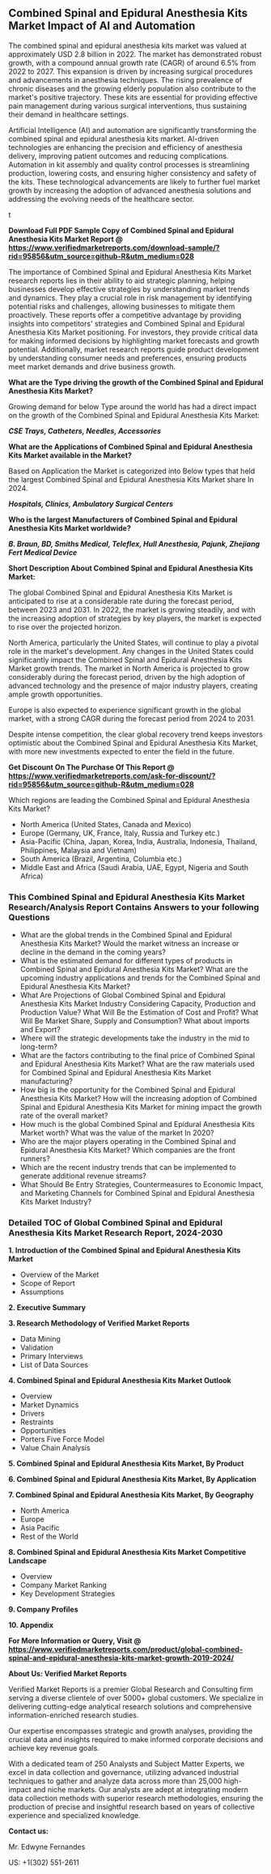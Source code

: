 <h2>Combined Spinal and Epidural Anesthesia Kits Market Impact of AI and Automation</h2><p>The combined spinal and epidural anesthesia kits market was valued at approximately USD 2.8 billion in 2022. The market has demonstrated robust growth, with a compound annual growth rate (CAGR) of around 6.5% from 2022 to 2027. This expansion is driven by increasing surgical procedures and advancements in anesthesia techniques. The rising prevalence of chronic diseases and the growing elderly population also contribute to the market's positive trajectory. These kits are essential for providing effective pain management during various surgical interventions, thus sustaining their demand in healthcare settings.</p><p>Artificial Intelligence (AI) and automation are significantly transforming the combined spinal and epidural anesthesia kits market. AI-driven technologies are enhancing the precision and efficiency of anesthesia delivery, improving patient outcomes and reducing complications. Automation in kit assembly and quality control processes is streamlining production, lowering costs, and ensuring higher consistency and safety of the kits. These technological advancements are likely to further fuel market growth by increasing the adoption of advanced anesthesia solutions and addressing the evolving needs of the healthcare sector.</p>t</p><p id="" class=""><strong>Download Full PDF Sample Copy of Combined Spinal and Epidural Anesthesia Kits Market Report @ <a href="https://www.verifiedmarketreports.com/download-sample/?rid=95856&utm_source=github-R&utm_medium=028" target="_blank">https://www.verifiedmarketreports.com/download-sample/?rid=95856&utm_source=github-R&utm_medium=028</a></strong></p><p>The importance of&nbsp;Combined Spinal and Epidural Anesthesia Kits Market research reports lies in their ability to aid strategic planning, helping businesses develop effective strategies by understanding market trends and dynamics. They play a crucial role in risk management by identifying potential risks and challenges, allowing businesses to mitigate them proactively. These reports offer a competitive advantage by providing insights into competitors' strategies and Combined Spinal and Epidural Anesthesia Kits Market positioning. For investors, they provide critical data for making informed decisions by highlighting market forecasts and growth potential. Additionally, market research reports guide product development by understanding consumer needs and preferences, ensuring products meet market demands and drive business growth.</p><p><strong>What are the&nbsp;Type driving the growth of the Combined Spinal and Epidural Anesthesia Kits Market?</strong></p><p id="" class="">Growing demand for below Type around the world has had a direct impact on the growth of the Combined Spinal and Epidural Anesthesia Kits Market:</p><em><strong>CSE Trays, Catheters, Needles, Accessories</strong></em></p><strong>What are the&nbsp;Applications&nbsp;of Combined Spinal and Epidural Anesthesia Kits Market available in the Market?</strong></p><p id="" class="">Based on Application the Market is categorized into Below types that held the largest Combined Spinal and Epidural Anesthesia Kits Market share In 2024.</p><em><strong>Hospitals, Clinics, Ambulatory Surgical Centers</strong></em></p><strong>Who is the largest Manufacturers of Combined Spinal and Epidural Anesthesia Kits Market worldwide?</strong></p><p><em><strong>B. Braun, BD, Smiths Medical, Teleflex, Hull Anesthesia, Pajunk, Zhejiang Fert Medical Device</strong></em></p><p id="" class=""><strong>Short Description About Combined Spinal and Epidural Anesthesia Kits Market:</strong></p><p>The global Combined Spinal and Epidural Anesthesia Kits Market is anticipated to rise at a considerable rate during the forecast period, between 2023 and 2031. In 2022, the market is growing steadily, and with the increasing adoption of strategies by key players, the market is expected to rise over the projected horizon.</p><p>North America, particularly the United States, will continue to play a pivotal role in the market's development. Any changes in the United States could significantly impact the Combined Spinal and Epidural Anesthesia Kits Market growth trends. The market in North America is projected to grow considerably during the forecast period, driven by the high adoption of advanced technology and the presence of major industry players, creating ample growth opportunities.</p><p>Europe is also expected to experience significant growth in the global market, with a strong CAGR during the forecast period from 2024 to 2031.</p><p>Despite intense competition, the clear global recovery trend keeps investors optimistic about the Combined Spinal and Epidural Anesthesia Kits Market, with more new investments expected to enter the field in the future.</p><p id="" class=""><strong>Get Discount On The Purchase Of This Report @ <a href="https://www.verifiedmarketreports.com/ask-for-discount/?rid=95856&utm_source=github-R&utm_medium=028" target="_blank">https://www.verifiedmarketreports.com/ask-for-discount/?rid=95856&utm_source=github-R&utm_medium=028</a></strong></p>Which regions are leading the Combined Spinal and Epidural Anesthesia Kits Market?</p><ul><li>North America (United States, Canada and Mexico)</li><li>Europe (Germany, UK, France, Italy, Russia and Turkey etc.)</li><li>Asia-Pacific (China, Japan, Korea, India, Australia, Indonesia, Thailand, Philippines, Malaysia and Vietnam)</li><li>South America (Brazil, Argentina, Columbia etc.)</li><li>Middle East and Africa (Saudi Arabia, UAE, Egypt, Nigeria and South Africa)</li></ul><h3 id="" class="">This Combined Spinal and Epidural Anesthesia Kits Market Research/Analysis Report Contains Answers to your following Questions</h3><ul><li>What are the global trends in the Combined Spinal and Epidural Anesthesia Kits Market? Would the market witness an increase or decline in the demand in the coming years?</li><li>What is the estimated demand for different types of products in Combined Spinal and Epidural Anesthesia Kits Market? What are the upcoming industry applications and trends for the Combined Spinal and Epidural Anesthesia Kits Market?</li><li>What Are Projections of Global Combined Spinal and Epidural Anesthesia Kits Market Industry Considering Capacity, Production and Production Value? What Will Be the Estimation of Cost and Profit? What Will Be Market Share, Supply and Consumption? What about imports and Export?</li><li>Where will the strategic developments take the industry in the mid to long-term?</li><li>What are the factors contributing to the final price of Combined Spinal and Epidural Anesthesia Kits Market? What are the raw materials used for Combined Spinal and Epidural Anesthesia Kits Market manufacturing?</li><li>How big is the opportunity for the Combined Spinal and Epidural Anesthesia Kits Market? How will the increasing adoption of Combined Spinal and Epidural Anesthesia Kits Market for mining impact the growth rate of the overall market?</li><li>How much is the global Combined Spinal and Epidural Anesthesia Kits Market worth? What was the value of the market In 2020?</li><li>Who are the major players operating in the Combined Spinal and Epidural Anesthesia Kits Market? Which companies are the front runners?</li><li>Which are the recent industry trends that can be implemented to generate additional revenue streams?</li><li>What Should Be Entry Strategies, Countermeasures to Economic Impact, and Marketing Channels for Combined Spinal and Epidural Anesthesia Kits Market Industry?</li></ul><h3 id="" class="">Detailed TOC of Global Combined Spinal and Epidural Anesthesia Kits Market Research Report, 2024-2030</h3><p id="" class=""><strong>1. Introduction of the Combined Spinal and Epidural Anesthesia Kits Market</strong></p><ul><li>Overview of the Market</li><li>Scope of Report</li><li>Assumptions</li></ul><p id="" class=""><strong>2. Executive Summary</strong></p><p id="" class=""><strong>3. Research Methodology of Verified Market Reports</strong></p><ul><li>Data Mining</li><li>Validation</li><li>Primary Interviews</li><li>List of Data Sources</li></ul><p id="" class=""><strong>4. Combined Spinal and Epidural Anesthesia Kits Market Outlook</strong></p><ul><li>Overview</li><li>Market Dynamics</li><li>Drivers</li><li>Restraints</li><li>Opportunities</li><li>Porters Five Force Model</li><li>Value Chain Analysis</li></ul><p id="" class=""><strong>5. Combined Spinal and Epidural Anesthesia Kits Market, By Product</strong></p><p id="" class=""><strong>6. Combined Spinal and Epidural Anesthesia Kits Market, By Application</strong></p><p id="" class=""><strong>7. Combined Spinal and Epidural Anesthesia Kits Market, By Geography</strong></p><ul><li>North America</li><li>Europe</li><li>Asia Pacific</li><li>Rest of the World</li></ul><p id="" class=""><strong>8. Combined Spinal and Epidural Anesthesia Kits Market Competitive Landscape</strong></p><ul><li>Overview</li><li>Company Market Ranking</li><li>Key Development Strategies</li></ul><p id="" class=""><strong>9. Company Profiles</strong></p><p id="" class=""><strong>10. Appendix</strong></p><p id="" class=""><strong>For More Information or Query, Visit @ <a href="https://www.verifiedmarketreports.com/product/global-combined-spinal-and-epidural-anesthesia-kits-market-growth-2019-2024/" target="_blank">https://www.verifiedmarketreports.com/product/global-combined-spinal-and-epidural-anesthesia-kits-market-growth-2019-2024/</a></strong></p><p id="" class=""><strong>About Us: Verified Market Reports</strong></p><p id="" class="">Verified Market Reports is a premier Global Research and Consulting firm serving a diverse clientele of over 5000+ global customers. We specialize in delivering cutting-edge analytical research solutions and comprehensive information-enriched research studies.</p><p id="" class="">Our expertise encompasses strategic and growth analyses, providing the crucial data and insights required to make informed corporate decisions and achieve key revenue goals.</p><p id="" class="">With a dedicated team of 250 Analysts and Subject Matter Experts, we excel in data collection and governance, utilizing advanced industrial techniques to gather and analyze data across more than 25,000 high-impact and niche markets. Our analysts are adept at integrating modern data collection methods with superior research methodologies, ensuring the production of precise and insightful research based on years of collective experience and specialized knowledge.</p><p id="" class=""><strong>Contact us:</strong></p><p id="" class="">Mr. Edwyne Fernandes</p><p id="" class="">US: +1(302) 551-2611</p>